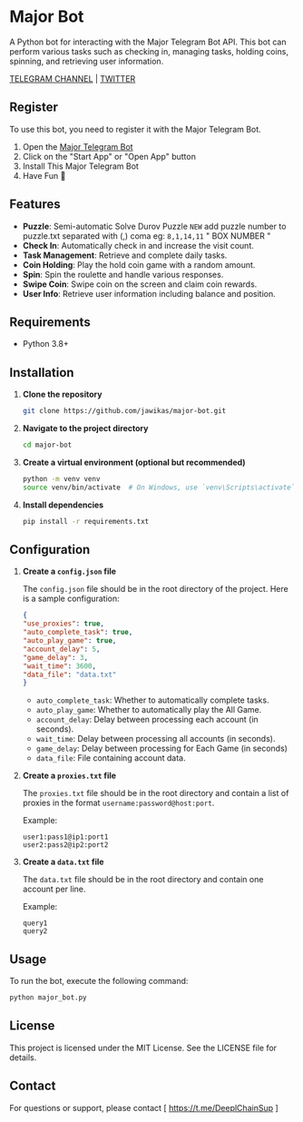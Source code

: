 # Major Bot

A Python bot for interacting with the Major Telegram Bot API. This bot can perform various tasks such as checking in, managing tasks, holding coins, spinning, and retrieving user information.

[TELEGRAM CHANNEL](https://t.me/Deeplchain) | [TWITTER](https://x.com/itsjaw_real)

## Register

To use this bot, you need to register it with the Major Telegram Bot. 

1. Open the [Major Telegram Bot](https://t.me/major/start?startapp=1396812260)
2. Click on the "Start App" or "Open App" button
3. Install This Major Telegram Bot
4. Have Fun 🦈

## Features

- **Puzzle**: Semi-automatic Solve Durov Puzzle `NEW` add puzzle number to puzzle.txt separated with (,) coma eg: `8,1,14,11` " BOX NUMBER "
- **Check In**: Automatically check in and increase the visit count.
- **Task Management**: Retrieve and complete daily tasks.
- **Coin Holding**: Play the hold coin game with a random amount.
- **Spin**: Spin the roulette and handle various responses.
- **Swipe Coin**: Swipe coin on the screen and claim coin rewards.
- **User Info**: Retrieve user information including balance and position.

## Requirements

- Python 3.8+

## Installation

1. **Clone the repository**

    ```bash
    git clone https://github.com/jawikas/major-bot.git
    ```

2. **Navigate to the project directory**

    ```bash
    cd major-bot
    ```

3. **Create a virtual environment (optional but recommended)**

    ```bash
    python -m venv venv
    source venv/bin/activate  # On Windows, use `venv\Scripts\activate`
    ```

4. **Install dependencies**

    ```bash
    pip install -r requirements.txt
    ```

## Configuration

1. **Create a `config.json` file**

    The `config.json` file should be in the root directory of the project. Here is a sample configuration:

    ```json
    {
    "use_proxies": true,
    "auto_complete_task": true,
    "auto_play_game": true,
    "account_delay": 5,
    "game_delay": 3,
    "wait_time": 3600,
    "data_file": "data.txt"
    }

    ```

    - `auto_complete_task`: Whether to automatically complete tasks.
    - `auto_play_game`: Whether to automatically play the All Game.
    - `account_delay`: Delay between processing each account (in seconds).
    - `wait_time`: Delay between processing all accounts (in seconds).
    - `game_delay`: Delay between processing for Each Game (in seconds)
    - `data_file`: File containing account data.

2. **Create a `proxies.txt` file**

    The `proxies.txt` file should be in the root directory and contain a list of proxies in the format `username:password@host:port`.

    Example:

    ```
    user1:pass1@ip1:port1
    user2:pass2@ip2:port2
    ```

3. **Create a `data.txt` file**

    The `data.txt` file should be in the root directory and contain one account per line.

    Example:

    ```
    query1
    query2
    ```

## Usage

To run the bot, execute the following command:

```bash
python major_bot.py
```

## License
This project is licensed under the MIT License. See the LICENSE file for details.

## Contact
For questions or support, please contact [ https://t.me/DeeplChainSup ]